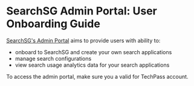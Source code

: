 # SearchSG Admin Portal: User Onboarding Guide

[SearchSG's Admin Portal](https://www.admin.search.gov.sg) aims to provide users with ability to:
- onboard to SearchSG and create your own search applications
- manage search configurations
- view search usage analytics data for your search applications

To access the admin portal, make sure you a valid for TechPass account.
